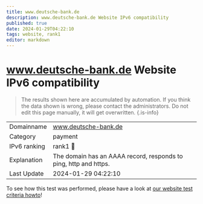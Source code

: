 ```yaml
---
title: www.deutsche-bank.de
description: www.deutsche-bank.de Website IPv6 compatibility
published: true
date: 2024-01-29T04:22:10
tags: website, rank1
editor: markdown
---
```


# www.deutsche-bank.de Website IPv6 compatibility

> The results shown here are accumulated by automation. If you think the data shown is wrong, please contact the administrators. 
> Do not edit this page manually, it will get overwritten.
{.is-info}


|   |   |
| - | - |
| Domainname | www.deutsche-bank.de
| Category | payment |
| IPv6 ranking | rank1 :1st_place_medal: |
| Explanation | The domain has an AAAA record, responds to ping, http and https. |
| Last Update | 2024-01-29 04:22:10 |

To see how this test was performed, please have a look at [our website test criteria howto](/howto/testcriteria/website)!

